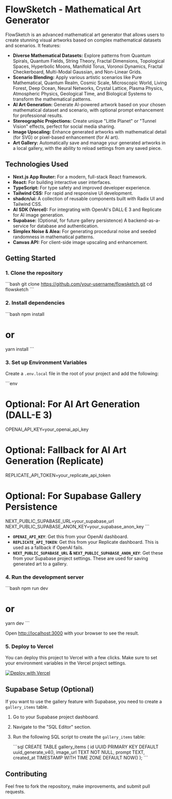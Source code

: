 # FlowSketch - Mathematical Art Generator

FlowSketch is an advanced mathematical art generator that allows users to create stunning visual artworks based on complex mathematical datasets and scenarios. It features:

- **Diverse Mathematical Datasets:** Explore patterns from Quantum Spirals, Quantum Fields, String Theory, Fractal Dimensions, Topological Spaces, Hyperbolic Moons, Manifold Torus, Voronoi Dynamics, Fractal Checkerboard, Multi-Modal Gaussian, and Non-Linear Grids.
- **Scenario Blending:** Apply various artistic scenarios like Pure Mathematical, Quantum Realm, Cosmic Scale, Microscopic World, Living Forest, Deep Ocean, Neural Networks, Crystal Lattice, Plasma Physics, Atmospheric Physics, Geological Time, and Biological Systems to transform the mathematical patterns.
- **AI Art Generation:** Generate AI-powered artwork based on your chosen mathematical dataset and scenario, with optional prompt enhancement for professional results.
- **Stereographic Projections:** Create unique "Little Planet" or "Tunnel Vision" effects, perfect for social media sharing.
- **Image Upscaling:** Enhance generated artworks with mathematical detail (for SVG) or pixel-based enhancement (for AI art).
- **Art Gallery:** Automatically save and manage your generated artworks in a local gallery, with the ability to reload settings from any saved piece.

## Technologies Used

- **Next.js App Router:** For a modern, full-stack React framework.
- **React:** For building interactive user interfaces.
- **TypeScript:** For type safety and improved developer experience.
- **Tailwind CSS:** For rapid and responsive UI development.
- **shadcn/ui:** A collection of reusable components built with Radix UI and Tailwind CSS.
- **AI SDK (Vercel):** For integrating with OpenAI's DALL·E 3 and Replicate for AI image generation.
- **Supabase:** (Optional, for future gallery persistence) A backend-as-a-service for database and authentication.
- **Simplex Noise & Alea:** For generating procedural noise and seeded randomness in mathematical patterns.
- **Canvas API:** For client-side image upscaling and enhancement.

## Getting Started

### 1. Clone the repository

\`\`\`bash
git clone https://github.com/your-username/flowsketch.git
cd flowsketch
\`\`\`

### 2. Install dependencies

\`\`\`bash
npm install
# or
yarn install
\`\`\`

### 3. Set up Environment Variables

Create a `.env.local` file in the root of your project and add the following:

\`\`\`env
# Optional: For AI Art Generation (DALL-E 3)
OPENAI_API_KEY=your_openai_api_key

# Optional: Fallback for AI Art Generation (Replicate)
REPLICATE_API_TOKEN=your_replicate_api_token

# Optional: For Supabase Gallery Persistence
NEXT_PUBLIC_SUPABASE_URL=your_supabase_url
NEXT_PUBLIC_SUPABASE_ANON_KEY=your_supabase_anon_key
\`\`\`

-   **`OPENAI_API_KEY`**: Get this from your OpenAI dashboard.
-   **`REPLICATE_API_TOKEN`**: Get this from your Replicate dashboard. This is used as a fallback if OpenAI fails.
-   **`NEXT_PUBLIC_SUPABASE_URL` & `NEXT_PUBLIC_SUPABASE_ANON_KEY`**: Get these from your Supabase project settings. These are used for saving generated art to a gallery.

### 4. Run the development server

\`\`\`bash
npm run dev
# or
yarn dev
\`\`\`

Open [http://localhost:3000](http://localhost:3000) with your browser to see the result.

### 5. Deploy to Vercel

You can deploy this project to Vercel with a few clicks. Make sure to set your environment variables in the Vercel project settings.

[![Deploy with Vercel](https://vercel.com/button)](https://vercel.com/new/clone?repository-url=https%3A%2F%2Fgithub.com%2Fyour-username%2Fflowsketch&env=OPENAI_API_KEY,REPLICATE_API_TOKEN,NEXT_PUBLIC_SUPABASE_URL,NEXT_PUBLIC_SUPABASE_ANON_KEY&envDescription=API%20keys%20for%20AI%20generation%20and%20Supabase%20for%20gallery%20persistence.&envLink=https%3A%2F%2Fplatform.openai.com%2Faccount%2Fapi-keys%0Ahttps%3A%2F%2Freplicate.com%2Faccount%2Fapi-tokens%0Ahttps%3A%2F%2Fsupabase.com%2Fdashboard%2Fprojects)

## Supabase Setup (Optional)

If you want to use the gallery feature with Supabase, you need to create a `gallery_items` table.

1.  Go to your Supabase project dashboard.
2.  Navigate to the "SQL Editor" section.
3.  Run the following SQL script to create the `gallery_items` table:

    \`\`\`sql
    CREATE TABLE gallery_items (
      id UUID PRIMARY KEY DEFAULT uuid_generate_v4(),
      image_url TEXT NOT NULL,
      prompt TEXT,
      created_at TIMESTAMP WITH TIME ZONE DEFAULT NOW()
    );
    \`\`\`

## Contributing

Feel free to fork the repository, make improvements, and submit pull requests.
